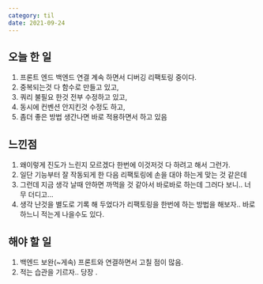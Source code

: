 ```yaml
---
category: til
date: 2021-09-24
---
```


## 오늘 한 일

1. 프론트 엔드 백엔드 연결 계속 하면서 디버깅 리팩토링 중이다.
2. 중복되는것 다 함수로 만들고 있고,
3. 쿼리 불필요 한것 전부 수정하고 있고,
4. 동시에 컨벤션 안지킨것 수정도 하고,
5. 좀더 좋은 방법 생간나면 바로 적용하면서 하고 있음

## 느낀점

1. 왜이렇게 진도가 느린지 모르겠다 한번에 이것저것 다 하려고 해서 그런가.
2. 일단 기능부터 잘 작동되게 한 다음 리팩토링에 손을 대야 하는게 맞는 것 같은데
3. 그런데 지금 생각 날때 안하면 까먹을 것 같아서 바로바로 하는데 그러다 보니.. 너무 더디고...
4. 생각 난것을 별도로 기록 해 두었다가 리팩토링을 한번에 하는 방법을 해보자.. 바로 하느니 적는게 나을수도 있다.

## 해야 할 일

1. 백엔드 보완(~게속) 프론트와 연결하면서 고칠 점이 많음.
2. 적는 습관을 기르자.. 당장 .
